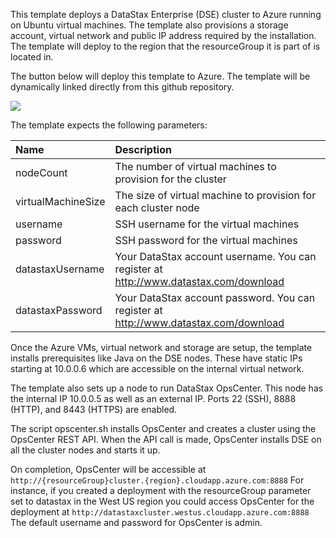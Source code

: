 This template deploys a DataStax Enterprise (DSE) cluster to Azure running on Ubuntu virtual machines. The template also provisions a storage account, virtual network and public IP address required by the installation.  The template will deploy to the region that the resourceGroup it is part of is located in.

The button below will deploy this template to Azure.  The template will be dynamically linked directly from this github repository.

<a href="https://portal.azure.com/#create/Microsoft.Template/uri/https%3A%2F%2Fraw.githubusercontent.com%2FDSPN%2Fazure-arm-dse%2Fmaster%2FsimpleWithAuth%2FmainTemplate.json" target="_blank">
    <img src="http://azuredeploy.net/deploybutton.png"/>
</a>

The template expects the following parameters:

| Name   | Description |
|:--- |:---|
| nodeCount | The number of virtual machines to provision for the cluster |
| virtualMachineSize | The size of virtual machine to provision for each cluster node |
| username  | SSH username for the virtual machines |
| password  | SSH password for the virtual machines |
| datastaxUsername | Your DataStax account username.  You can register at http://www.datastax.com/download |
| datastaxPassword | Your DataStax account password.  You can register at http://www.datastax.com/download |

Once the Azure VMs, virtual network and storage are setup, the template installs prerequisites like Java on the DSE nodes.  These have static IPs starting at 10.0.0.6 which are accessible on the internal virtual network.  

The template also sets up a node to run DataStax OpsCenter.  This node has the internal IP 10.0.0.5 as well as an external IP.  Ports 22 (SSH), 8888 (HTTP), and 8443 (HTTPS) are enabled.

The script opscenter.sh installs OpsCenter and creates a cluster using the OpsCenter REST API.  When the API call is made, OpsCenter installs DSE on all the cluster nodes and starts it up.  

On completion, OpsCenter will be accessible at `http://{resourceGroup}cluster.{region}.cloudapp.azure.com:8888` For instance, if you created a deployment with the resourceGroup parameter set to datastax in the West US region you could access OpsCenter for the deployment at `http://datastaxcluster.westus.cloudapp.azure.com:8888`  The default username and password for OpsCenter is admin.

